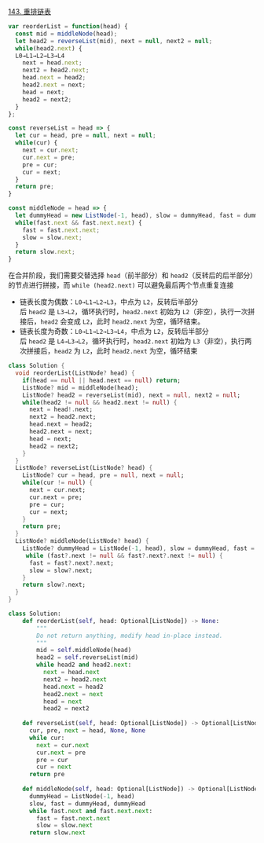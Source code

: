 [143. 重排链表](https://leetcode.cn/problems/reorder-list/description/)

```javascript
var reorderList = function(head) {
  const mid = middleNode(head);
  let head2 = reverseList(mid), next = null, next2 = null;
  while(head2.next) {
  L0→L1→L2→L3→L4
    next = head.next; 
    next2 = head2.next;
    head.next = head2; 
    head2.next = next; 
    head = next; 
    head2 = next2; 
  }
};

const reverseList = head => {
  let cur = head, pre = null, next = null;
  while(cur) {
    next = cur.next;
    cur.next = pre;
    pre = cur;
    cur = next;
  }
  return pre;
}

const middleNode = head => {
  let dummyHead = new ListNode(-1, head), slow = dummyHead, fast = dummyHead;
  while(fast.next && fast.next.next) {
    fast = fast.next.next;
    slow = slow.next;
  }
  return slow.next;
}
```

在合并阶段，我们需要交替选择 `head`（前半部分）和 `head2`（反转后的后半部分）的节点进行拼接，而 `while (head2.next)` 可以避免最后两个节点重复连接

- 链表长度为偶数：`L0→L1→L2→L3`，中点为 `L2`，反转后半部分后 `head2` 是 `L3→L2`，循环执行时，`head2.next` 初始为 `L2`（非空），执行一次拼接后，`head2` 会变成 `L2`，此时 `head2.next` 为空，循环结束。
- 链表长度为奇数：`L0→L1→L2→L3→L4`，中点为 `L2`，反转后半部分后 `head2` 是 `L4→L3→L2`，循环执行时，`head2.next` 初始为 `L3`（非空），执行两次拼接后，`head2` 为 `L2`，此时 `head2.next` 为空，循环结束

```dart
class Solution {
  void reorderList(ListNode? head) {
    if(head == null || head.next == null) return;
    ListNode? mid = middleNode(head);
    ListNode? head2 = reverseList(mid), next = null, next2 = null;
    while(head2 != null && head2.next != null) {
      next = head!.next;
      next2 = head2.next;
      head.next = head2;
      head2.next = next;
      head = next;
      head2 = next2;
    }
  }
  ListNode? reverseList(ListNode? head) {
    ListNode? cur = head, pre = null, next = null;
    while(cur != null) {
      next = cur.next;
      cur.next = pre;
      pre = cur;
      cur = next;
    }
    return pre;
  }
  ListNode? middleNode(ListNode? head) {
    ListNode? dummyHead = ListNode(-1, head), slow = dummyHead, fast = dummyHead;
     while (fast?.next != null && fast?.next?.next != null) {
      fast = fast?.next?.next;
      slow = slow?.next;  
    }
    return slow?.next;
  }
}
```

```python
class Solution:
    def reorderList(self, head: Optional[ListNode]) -> None:
        """
        Do not return anything, modify head in-place instead.
        """
        mid = self.middleNode(head)
        head2 = self.reverseList(mid)
        while head2 and head2.next:
          next = head.next
          next2 = head2.next
          head.next = head2
          head2.next = next
          head = next
          head2 = next2
    
    def reverseList(self, head: Optional[ListNode]) -> Optional[ListNode]:
      cur, pre, next = head, None, None
      while cur:
        next = cur.next
        cur.next = pre
        pre = cur
        cur = next
      return pre
    
    def middleNode(self, head: Optional[ListNode]) -> Optional[ListNode]:
      dummyHead = ListNode(-1, head)
      slow, fast = dummyHead, dummyHead
      while fast.next and fast.next.next:
        fast = fast.next.next
        slow = slow.next
      return slow.next
```